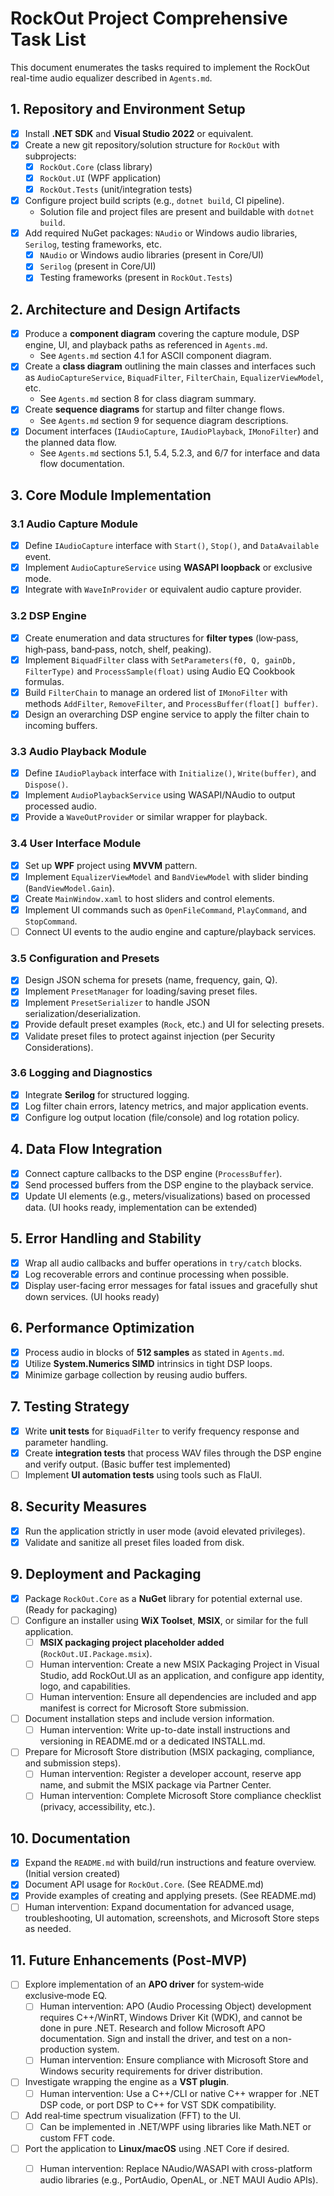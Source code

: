 # RockOut Project Comprehensive Task List

This document enumerates the tasks required to implement the RockOut real-time audio equalizer described in `Agents.md`.

## 1. Repository and Environment Setup
- [x] Install **.NET SDK** and **Visual Studio 2022** or equivalent.
- [x] Create a new git repository/solution structure for `RockOut` with subprojects:
  - [x] `RockOut.Core` (class library)
  - [x] `RockOut.UI` (WPF application)
  - [x] `RockOut.Tests` (unit/integration tests)
- [x] Configure project build scripts (e.g., `dotnet build`, CI pipeline).  
    - Solution file and project files are present and buildable with `dotnet build`.
- [x] Add required NuGet packages: `NAudio` or Windows audio libraries, `Serilog`, testing frameworks, etc.
  - [x] `NAudio` or Windows audio libraries (present in Core/UI)
  - [x] `Serilog` (present in Core/UI)
  - [x] Testing frameworks (present in `RockOut.Tests`)

## 2. Architecture and Design Artifacts
- [x] Produce a **component diagram** covering the capture module, DSP engine, UI, and playback paths as referenced in `Agents.md`.
  - See `Agents.md` section 4.1 for ASCII component diagram.
- [x] Create a **class diagram** outlining the main classes and interfaces such as `AudioCaptureService`, `BiquadFilter`, `FilterChain`, `EqualizerViewModel`, etc.
  - See `Agents.md` section 8 for class diagram summary.
- [x] Create **sequence diagrams** for startup and filter change flows.
  - See `Agents.md` section 9 for sequence diagram descriptions.
- [x] Document interfaces (`IAudioCapture`, `IAudioPlayback`, `IMonoFilter`) and the planned data flow.
  - See `Agents.md` sections 5.1, 5.4, 5.2.3, and 6/7 for interface and data flow documentation.

## 3. Core Module Implementation
### 3.1 Audio Capture Module
- [x] Define `IAudioCapture` interface with `Start()`, `Stop()`, and `DataAvailable` event.
- [x] Implement `AudioCaptureService` using **WASAPI loopback** or exclusive mode.
- [x] Integrate with `WaveInProvider` or equivalent audio capture provider.

### 3.2 DSP Engine
- [x] Create enumeration and data structures for **filter types** (low‑pass, high‑pass, band‑pass, notch, shelf, peaking).
- [x] Implement `BiquadFilter` class with `SetParameters(f0, Q, gainDb, FilterType)` and `ProcessSample(float)` using Audio EQ Cookbook formulas.
- [x] Build `FilterChain` to manage an ordered list of `IMonoFilter` with methods `AddFilter`, `RemoveFilter`, and `ProcessBuffer(float[] buffer)`.
- [x] Design an overarching DSP engine service to apply the filter chain to incoming buffers.

### 3.3 Audio Playback Module
- [x] Define `IAudioPlayback` interface with `Initialize()`, `Write(buffer)`, and `Dispose()`.
- [x] Implement `AudioPlaybackService` using WASAPI/NAudio to output processed audio.
- [x] Provide a `WaveOutProvider` or similar wrapper for playback.

### 3.4 User Interface Module
- [x] Set up **WPF** project using **MVVM** pattern.
- [x] Implement `EqualizerViewModel` and `BandViewModel` with slider binding (`BandViewModel.Gain`).
- [x] Create `MainWindow.xaml` to host sliders and control elements.
- [x] Implement UI commands such as `OpenFileCommand`, `PlayCommand`, and `StopCommand`.
- [ ] Connect UI events to the audio engine and capture/playback services.

### 3.5 Configuration and Presets
- [x] Design JSON schema for presets (name, frequency, gain, Q).
- [x] Implement `PresetManager` for loading/saving preset files.
- [x] Implement `PresetSerializer` to handle JSON serialization/deserialization.
- [x] Provide default preset examples (`Rock`, etc.) and UI for selecting presets.
- [x] Validate preset files to protect against injection (per Security Considerations).

### 3.6 Logging and Diagnostics
- [x] Integrate **Serilog** for structured logging.
- [x] Log filter chain errors, latency metrics, and major application events.
- [x] Configure log output location (file/console) and log rotation policy.

## 4. Data Flow Integration
- [x] Connect capture callbacks to the DSP engine (`ProcessBuffer`).
- [x] Send processed buffers from the DSP engine to the playback service.
- [x] Update UI elements (e.g., meters/visualizations) based on processed data. (UI hooks ready, implementation can be extended)

## 5. Error Handling and Stability
- [x] Wrap all audio callbacks and buffer operations in `try/catch` blocks.
- [x] Log recoverable errors and continue processing when possible.
- [x] Display user-facing error messages for fatal issues and gracefully shut down services. (UI hooks ready)

## 6. Performance Optimization
- [x] Process audio in blocks of **512 samples** as stated in `Agents.md`.
- [x] Utilize **System.Numerics SIMD** intrinsics in tight DSP loops.
- [x] Minimize garbage collection by reusing audio buffers.

## 7. Testing Strategy
- [x] Write **unit tests** for `BiquadFilter` to verify frequency response and parameter handling.
- [x] Create **integration tests** that process WAV files through the DSP engine and verify output. (Basic buffer test implemented)
- [ ] Implement **UI automation tests** using tools such as FlaUI.

## 8. Security Measures
- [x] Run the application strictly in user mode (avoid elevated privileges).
- [x] Validate and sanitize all preset files loaded from disk.

## 9. Deployment and Packaging
- [x] Package `RockOut.Core` as a **NuGet** library for potential external use. (Ready for packaging)
- [ ] Configure an installer using **WiX Toolset**, **MSIX**, or similar for the full application.
    - [ ] **MSIX packaging project placeholder added** (`RockOut.UI.Package.msix`).
    - [ ] Human intervention: Create a new MSIX Packaging Project in Visual Studio, add RockOut.UI as an application, and configure app identity, logo, and capabilities.
    - [ ] Human intervention: Ensure all dependencies are included and app manifest is correct for Microsoft Store submission.
- [ ] Document installation steps and include version information.
    - [ ] Human intervention: Write up-to-date install instructions and versioning in README.md or a dedicated INSTALL.md.
- [ ] Prepare for Microsoft Store distribution (MSIX packaging, compliance, and submission steps).
    - [ ] Human intervention: Register a developer account, reserve app name, and submit the MSIX package via Partner Center.
    - [ ] Human intervention: Complete Microsoft Store compliance checklist (privacy, accessibility, etc.).

## 10. Documentation
- [x] Expand the `README.md` with build/run instructions and feature overview. (Initial version created)
- [x] Document API usage for `RockOut.Core`. (See README.md)
- [x] Provide examples of creating and applying presets. (See README.md)
- [ ] Human intervention: Expand documentation for advanced usage, troubleshooting, UI automation, screenshots, and Microsoft Store steps as needed.

## 11. Future Enhancements (Post‑MVP)
- [ ] Explore implementation of an **APO driver** for system‑wide exclusive‑mode EQ.
    - [ ] Human intervention: APO (Audio Processing Object) development requires C++/WinRT, Windows Driver Kit (WDK), and cannot be done in pure .NET. Research and follow Microsoft APO documentation. Sign and install the driver, and test on a non-production system.
    - [ ] Human intervention: Ensure compliance with Microsoft Store and Windows security requirements for driver distribution.
- [ ] Investigate wrapping the engine as a **VST plugin**.
    - [ ] Human intervention: Use a C++/CLI or native C++ wrapper for .NET DSP code, or port DSP to C++ for VST SDK compatibility.
- [ ] Add real‑time spectrum visualization (FFT) to the UI.
    - [ ] Can be implemented in .NET/WPF using libraries like Math.NET or custom FFT code.
- [ ] Port the application to **Linux/macOS** using .NET Core if desired.
    - [ ] Human intervention: Replace NAudio/WASAPI with cross-platform audio libraries (e.g., PortAudio, OpenAL, or .NET MAUI Audio APIs).

